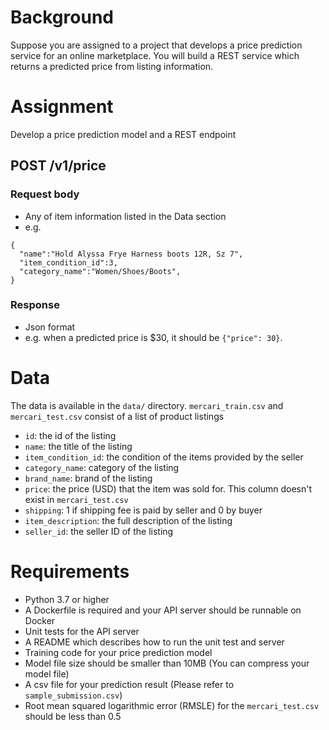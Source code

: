 # Background

Suppose you are assigned to a project that develops a price prediction service for an online marketplace. You will build a REST service which returns a predicted price from listing information.

# Assignment

Develop a price prediction model and a REST endpoint

## POST /v1/price

### Request body

- Any of item information listed in the Data section
- e.g.

```
{
  "name":"Hold Alyssa Frye Harness boots 12R, Sz 7",
  "item_condition_id":3,
  "category_name":"Women/Shoes/Boots",
}
```

### Response

- Json format
- e.g. when a predicted price is $30, it should be `{"price": 30}`.

# Data

The data is available in the `data/` directory.
`mercari_train.csv` and `mercari_test.csv` consist of a list of product listings

- `id`: the id of the listing
- `name`: the title of the listing
- `item_condition_id`: the condition of the items provided by the seller
- `category_name`: category of the listing
- `brand_name`: brand of the listing
- `price`: the price (USD) that the item was sold for. This column doesn't exist in `mercari_test.csv`
- `shipping`: 1 if shipping fee is paid by seller and 0 by buyer
- `item_description`: the full description of the listing
- `seller_id`: the seller ID of the listing

# Requirements

- Python 3.7 or higher
- A Dockerfile is required and your API server should be runnable on Docker
- Unit tests for the API server
- A README which describes how to run the unit test and server
- Training code for your price prediction model
- Model file size should be smaller than 10MB (You can compress your model file)
- A csv file for your prediction result (Please refer to `sample_submission.csv`)
- Root mean squared logarithmic error (RMSLE) for the `mercari_test.csv` should be less than 0.5